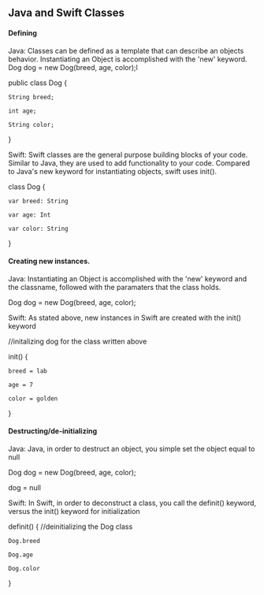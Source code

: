 ## Java and Swift Classes

#### Defining

Java: Classes can be defined as a template that can describe an objects behavior. Instantiating an Object is accomplished with the 'new' keyword. Dog dog = new Dog(breed, age, color);l

public class Dog {

	String breed;
	
	int age;
	
	String color;

}

Swift: Swift classes are the general purpose building blocks of your code. Similar to Java, they are used to add functionality to your code. Compared to Java's new keyword for instantiating objects, swift uses init().

class Dog { 

	var breed: String 
	
	var age: Int 
	
	var color: String 
	
}

#### Creating new instances.

Java: Instantiating an Object is accomplished with the 'new' keyword and the classname, followed with the paramaters that the class holds. 

Dog dog = new Dog(breed, age, color);

Swift: As stated above, new instances in Swift are created with the init() keyword

//initalizing dog for the class written above

init() {

	breed = lab
	
	age = 7
	
	color = golden
	
}

#### Destructing/de-initializing

Java: Java, in order to destruct an object, you simple set the object equal to null

Dog dog = new Dog(breed, age, color);

dog = null

Swift: In Swift, in order to deconstruct a class, you call the definit() keyword, versus the init() keyword for initialization

definit() { //deinitializing the Dog class

	Dog.breed
	
	Dog.age
	
	Dog.color
	
}
